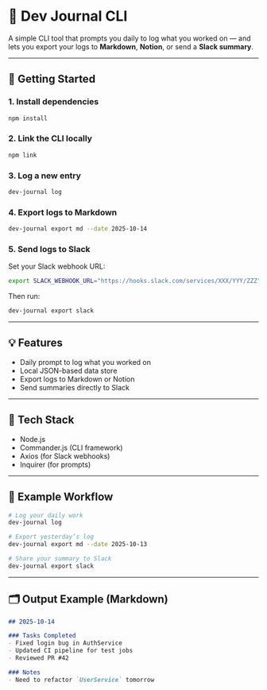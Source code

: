 # 📝 Dev Journal CLI

A simple CLI tool that prompts you daily to log what you worked on — and lets you export your logs to **Markdown**, **Notion**, or send a **Slack summary**.

---

## 🚀 Getting Started

### 1. Install dependencies
```bash
npm install
```

### 2. Link the CLI locally
```bash
npm link
```

### 3. Log a new entry
```bash
dev-journal log
```

### 4. Export logs to Markdown
```bash
dev-journal export md --date 2025-10-14
```

### 5. Send logs to Slack
Set your Slack webhook URL:
```bash
export SLACK_WEBHOOK_URL="https://hooks.slack.com/services/XXX/YYY/ZZZ"
```
Then run:
```bash
dev-journal export slack
```

---

## 💡 Features
- Daily prompt to log what you worked on  
- Local JSON-based data store  
- Export logs to Markdown or Notion  
- Send summaries directly to Slack  

---

## 🧰 Tech Stack
- Node.js  
- Commander.js (CLI framework)  
- Axios (for Slack webhooks)  
- Inquirer (for prompts)

---

## 📅 Example Workflow
```bash
# Log your daily work
dev-journal log

# Export yesterday’s log
dev-journal export md --date 2025-10-13

# Share your summary to Slack
dev-journal export slack
```

---

## 🗂 Output Example (Markdown)
```markdown
## 2025-10-14

### Tasks Completed
- Fixed login bug in AuthService
- Updated CI pipeline for test jobs
- Reviewed PR #42

### Notes
- Need to refactor `UserService` tomorrow
```

